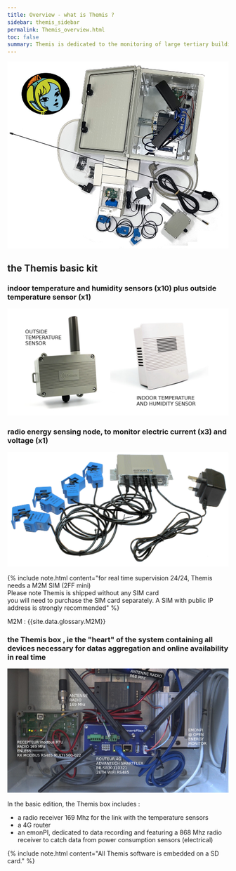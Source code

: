 ```yaml
---
title: Overview - what is Themis ? 
sidebar: themis_sidebar
permalink: Themis_overview.html
toc: false
summary: Themis is dedicated to the monitoring of large tertiary buildings. Themis is short for THermic and Energetic MonItoring System.
---
```


![the basic kit](basic_kit.jpg)

## the Themis basic kit
### indoor temperature and humidity sensors (x10) plus outside temperature sensor (x1)

![TRH sensors](TRH_indoor_outside.jpg)

### radio energy sensing node, to monitor electric current (x3) and voltage (x1)

![emonTx](emontx.jpg)

{% include note.html content="for real time supervision 24/24, Themis needs a M2M SIM (2FF mini)<br> 
Please note Themis is shipped without any SIM card<br>
you will need to purchase the SIM card separately. A SIM with public IP address is strongly recommended" %}

M2M : {{site.data.glossary.M2M}}

### the Themis box , ie the "heart" of the system containing all devices necessary for datas aggregation and online availability in real time

![themis](themis_000051.png)

In the basic edition, the Themis box includes :

- a radio receiver 169 Mhz for the link with the temperature sensors
- a 4G router
- an emonPI, dedicated to data recording and featuring a 868 Mhz radio receiver to catch data from power consumption sensors (electrical)

{% include note.html content="All Themis software is embedded on a SD card." %}

